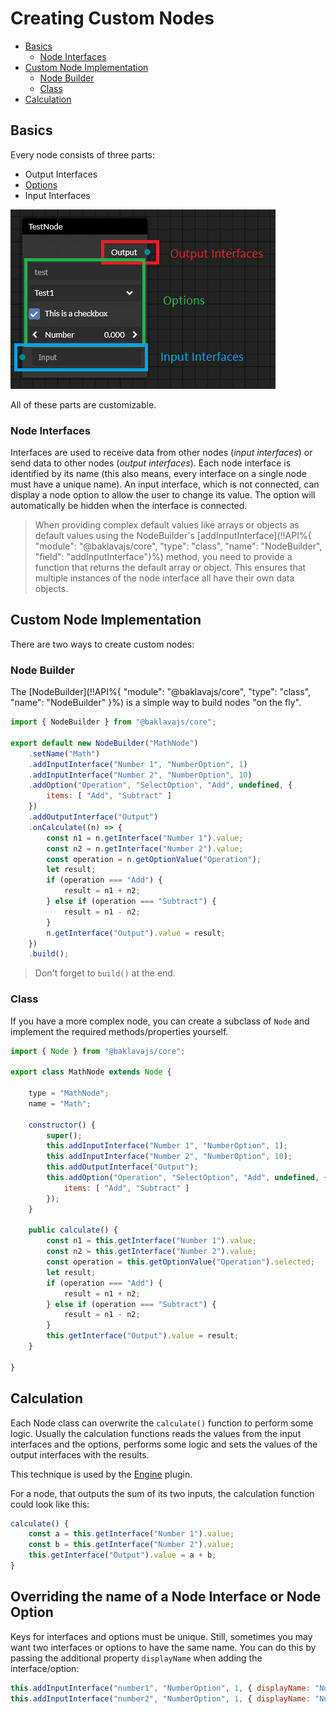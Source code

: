 # Creating Custom Nodes <!-- omit in toc -->

- [Basics](#basics)
  - [Node Interfaces](#node-interfaces)
- [Custom Node Implementation](#custom-node-implementation)
  - [Node Builder](#node-builder)
  - [Class](#class)
- [Calculation](#calculation)

## Basics
Every node consists of three parts:
* Output Interfaces
* [Options](/node-options.md)
* Input Interfaces

![node parts](img/node_parts.png)

All of these parts are customizable.

### Node Interfaces

Interfaces are used to receive data from other nodes (*input interfaces*) or send data to other nodes (*output interfaces*).
Each node interface is identified by its name (this also means, every interface on a single node must have a unique name).
An input interface, which is not connected, can display a node option to allow the user to change its value. The option will automatically be hidden when the interface is connected.

> When providing complex default values like arrays or objects as default values using the NodeBuilder's
> [addInputInterface](!!API%{ "module": "@baklavajs/core", "type": "class", "name": "NodeBuilder", "field": "addInputInterface"}%) method,
> you need to provide a function that returns the default array or object.
> This ensures that multiple instances of the node interface all have their own data objects.

## Custom Node Implementation
There are two ways to create custom nodes:

### Node Builder
The [NodeBuilder](!!API%{ "module": "@baklavajs/core", "type": "class", "name": "NodeBuilder" }%) is a simple way to build nodes "on the fly".
```js
import { NodeBuilder } from "@baklavajs/core";

export default new NodeBuilder("MathNode")
    .setName("Math")
    .addInputInterface("Number 1", "NumberOption", 1)
    .addInputInterface("Number 2", "NumberOption", 10)
    .addOption("Operation", "SelectOption", "Add", undefined, {
        items: [ "Add", "Subtract" ]
    })
    .addOutputInterface("Output")
    .onCalculate((n) => {
        const n1 = n.getInterface("Number 1").value;
        const n2 = n.getInterface("Number 2").value;
        const operation = n.getOptionValue("Operation");
        let result;
        if (operation === "Add") {
            result = n1 + n2;
        } else if (operation === "Subtract") {
            result = n1 - n2;
        }
        n.getInterface("Output").value = result;
    })
    .build();
```

> Don't forget to `build()` at the end.

### Class
If you have a more complex node, you can create a subclass of `Node`
and implement the required methods/properties yourself.
```js
import { Node } from "@baklavajs/core";

export class MathNode extends Node {

    type = "MathNode";
    name = "Math";

    constructor() {
        super();
        this.addInputInterface("Number 1", "NumberOption", 1);
        this.addInputInterface("Number 2", "NumberOption", 10);
        this.addOutputInterface("Output");
        this.addOption("Operation", "SelectOption", "Add", undefined, {
            items: [ "Add", "Subtract" ]
        });
    }

    public calculate() {
        const n1 = this.getInterface("Number 1").value;
        const n2 = this.getInterface("Number 2").value;
        const operation = this.getOptionValue("Operation").selected;
        let result;
        if (operation === "Add") {
            result = n1 + n2;
        } else if (operation === "Subtract") {
            result = n1 - n2;
        }
        this.getInterface("Output").value = result;
    }

}
```

## Calculation
Each Node class can overwrite the `calculate()` function to perform some logic.
Usually the calculation functions reads the values from the input interfaces and the options,
performs some logic and sets the values of the output interfaces with the results.

This technique is used by the [Engine](plugins/engine.md) plugin.

For a node, that outputs the sum of its two inputs, the calculation function could look like this:
```js
calculate() {
    const a = this.getInterface("Number 1").value;
    const b = this.getInterface("Number 2").value;
    this.getInterface("Output").value = a + b;
}
```

## Overriding the name of a Node Interface or Node Option

Keys for interfaces and options must be unique.
Still, sometimes you may want two interfaces or options to have the same name.
You can do this by passing the additional property `displayName` when adding the interface/option:

```js
this.addInputInterface("number1", "NumberOption", 1, { displayName: "Number" });
this.addInputInterface("number2", "NumberOption", 1, { displayName: "Number" });
```
